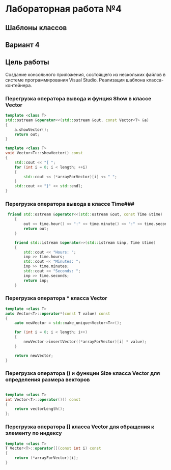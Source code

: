 
# Лабораторная работа №4 #

## Шаблоны классов ##

## Вариант 4 ##
 

## Цель работы ##
Создание консольного приложения, состоящего из нескольких файлов в системе  программирования Visual Studio. Реализация шаблона класса-контейнера. 

### Перегрузка оператора вывода и фунция Show в классе Vector ###
```c++
template <class T>
std::ostream &operator<<(std::ostream &out, const Vector<T> &a)
{
    a.showVector();
    return out;
}

template <class T>
void Vector<T>::showVector() const
{
    std::cout << "{ ";
    for (int i = 0; i < length; ++i)
    {
        std::cout << (*arrayForVector)[i] << " ";
    }
    std::cout << "}" << std::endl;
}
```

### Перегрузка оператора вывода в классе Time###

```c++
 friend std::ostream &operator<<(std::ostream &out, const Time &time)
    {
        out << time.hour() << ":" << time.minute() << ":" << time.second() << " ";
        return out;
    }

    friend std::istream &operator>>(std::istream &inp, Time &time)
    {
        std::cout << "Hours: ";
        inp >> time.hours;
        std::cout << "Minutes: ";
        inp >> time.minutes;
        std::cout << "Seconds: ";
        inp >> time.seconds;
        return inp;
    }
```

### Перегрузка оператора * класса Vector ###

```c++
template <class T>
auto Vector<T>::operator*(const T value) const
{
    auto newVector = std::make_unique<Vector<T>>();

    for (int i = 0; i < length; i++)
    {
        newVector->insertVector((*arrayForVector)[i] * value);
    }

    return newVector;
}
```

### Перегрузка оператора () и функции Size класса Vector для определения размера векторов ###

```c++

template <class T>
int Vector<T>::operator()() const
{
    return vectorLength();
};
```

### Перегрузка оператора [] класса Vector для обращения к элементу по индексу ###

```c++
template <class T>
T Vector<T>::operator[](const int i) const
{
    return (*arrayForVector)[i];
}
```